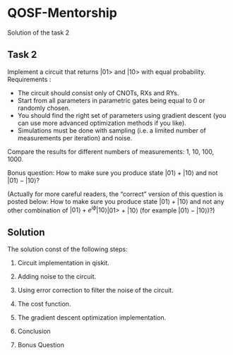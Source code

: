 # QOSF-Mentorship
Solution of the task 2
## Task 2
Implement a circuit that returns $|01>$ and $|10>$ with equal probability.
Requirements :
-	The circuit should consist only of CNOTs, RXs and RYs. 
-	Start from all parameters in parametric gates being equal to 0 or randomly chosen. 
-	You should find the right set of parameters using gradient descent (you can use more advanced optimization methods if you like). 
-	Simulations must be done with sampling (i.e. a limited number of measurements per iteration) and noise. 

Compare the results for different numbers of measurements: 1, 10, 100, 1000. 

Bonus question:
How to make sure you produce state $\left|01\right> + \left|10\right>$ and not $\left|01\right> - \left|10\right>$?

(Actually for more careful readers, the “correct” version of this question is posted below:
How to make sure you produce state  $\left|01\right> + \left|10\right>$  and not any other combination of $\left|01\right> + e^{i\phi}\left|10\right>$|01> + |10⟩ (for example $\left|01\right> - \left|10\right>$)?)


## Solution

The solution const of the following steps:

1) Circuit implementation in qiskit.

2) Adding noise to the circuit.

3) Using error correction to filter the noise of the circuit.

4) The cost function.

5) The gradient descent optimization implementation.

6) Conclusion

7) Bonus Question
